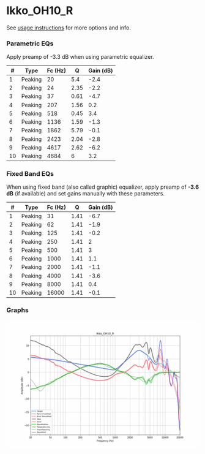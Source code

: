 # Ikko_OH10_R
See [usage instructions](https://github.com/jaakkopasanen/AutoEq#usage) for more options and info.

### Parametric EQs
Apply preamp of -3.3 dB when using parametric equalizer.

|   # | Type    |   Fc (Hz) |    Q |   Gain (dB) |
|-----|---------|-----------|------|-------------|
|   1 | Peaking |        20 | 5.4  |        -2.4 |
|   2 | Peaking |        24 | 2.35 |        -2.2 |
|   3 | Peaking |        37 | 0.61 |        -4.7 |
|   4 | Peaking |       207 | 1.56 |         0.2 |
|   5 | Peaking |       518 | 0.45 |         3.4 |
|   6 | Peaking |      1136 | 1.59 |        -1.3 |
|   7 | Peaking |      1862 | 5.79 |        -0.1 |
|   8 | Peaking |      2423 | 2.04 |        -2.8 |
|   9 | Peaking |      4617 | 2.62 |        -6.2 |
|  10 | Peaking |      4684 | 6    |         3.2 |

### Fixed Band EQs
When using fixed band (also called graphic) equalizer, apply preamp of **-3.6 dB** (if available) and set gains manually with these parameters.

|   # | Type    |   Fc (Hz) |    Q |   Gain (dB) |
|-----|---------|-----------|------|-------------|
|   1 | Peaking |        31 | 1.41 |        -6.7 |
|   2 | Peaking |        62 | 1.41 |        -1.9 |
|   3 | Peaking |       125 | 1.41 |        -0.2 |
|   4 | Peaking |       250 | 1.41 |         2   |
|   5 | Peaking |       500 | 1.41 |         3   |
|   6 | Peaking |      1000 | 1.41 |         1.1 |
|   7 | Peaking |      2000 | 1.41 |        -1.1 |
|   8 | Peaking |      4000 | 1.41 |        -3.6 |
|   9 | Peaking |      8000 | 1.41 |         0.4 |
|  10 | Peaking |     16000 | 1.41 |        -0.1 |

### Graphs
![](./Ikko_OH10_R.png)
